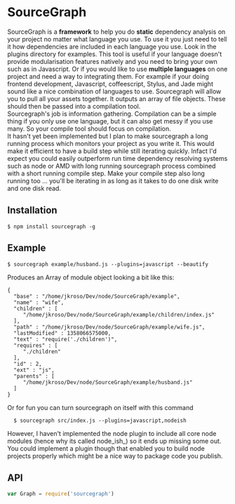 
# SourceGraph

SourceGraph is a __framework__ to help you do __static__ dependency analysis on your project no matter what language you use. To use it you just need to tell it how dependencies are included in each language you use. Look in the plugins directory for examples. This tool is useful if your language doesn't provide modularisation features natively and you need to bring your own such as in Javascript. Or if you would like to use __multiple languages__ on one project and need a way to integrating them. For example if your doing frontend development, Javascript, coffeescript, Stylus, and Jade might sound like a nice combination of languages to use. Sourcegraph will allow you to pull all your assets together. It outputs an array of file objects. These should then be passed into a compilation tool.  
Sourcegraph's job is information gathering. Compilation can be a simple thing if you only use one language, but it can also get messy if you use many. So your compile tool should focus on compilation.  
It hasn't yet been implemented but I plan to make sourcegraph a long running process which monitors your project as you write it. This would make it efficient to have a build step while still iterating quickly. Infact I'd expect you could easily outperform run time dependency resolving systems such as node or AMD with long running sourcegraph process combined with a short running compile step. Make your compile step also long running too ... you'll be iterating in as long as it takes to do one disk write and one disk read.

## Installation

    $ npm install sourcegraph -g

## Example

    $ sourcegraph example/husband.js --plugins=javascript --beautify

Produces an Array of module object looking a bit like this:

    {
      "base" : "/home/jkroso/Dev/node/SourceGraph/example",
      "name" : "wife",
      "children" : [
         "/home/jkroso/Dev/node/SourceGraph/example/children/index.js"
      ],
      "path" : "/home/jkroso/Dev/node/SourceGraph/example/wife.js",
      "lastModified" : 1358066575000,
      "text" : "require('./children')",
      "requires" : [
         "./children"
      ],
      "id" : 2,
      "ext" : "js",
      "parents" : [
         "/home/jkroso/Dev/node/SourceGraph/example/husband.js"
      ]
    }


Or for fun you can turn sourcegraph on itself with this command

      $ sourcegraph src/index.js --plugins=javascript,nodeish

However, I haven't implemented the node plugin to include all core node modules (hence why its called node_ish_) so it ends up missing some out. You could implement a plugin though that enabled you to build node projects properly which might be a nice way to package code you publish.

## API

```javascript
var Graph = require('sourcegraph')
```
